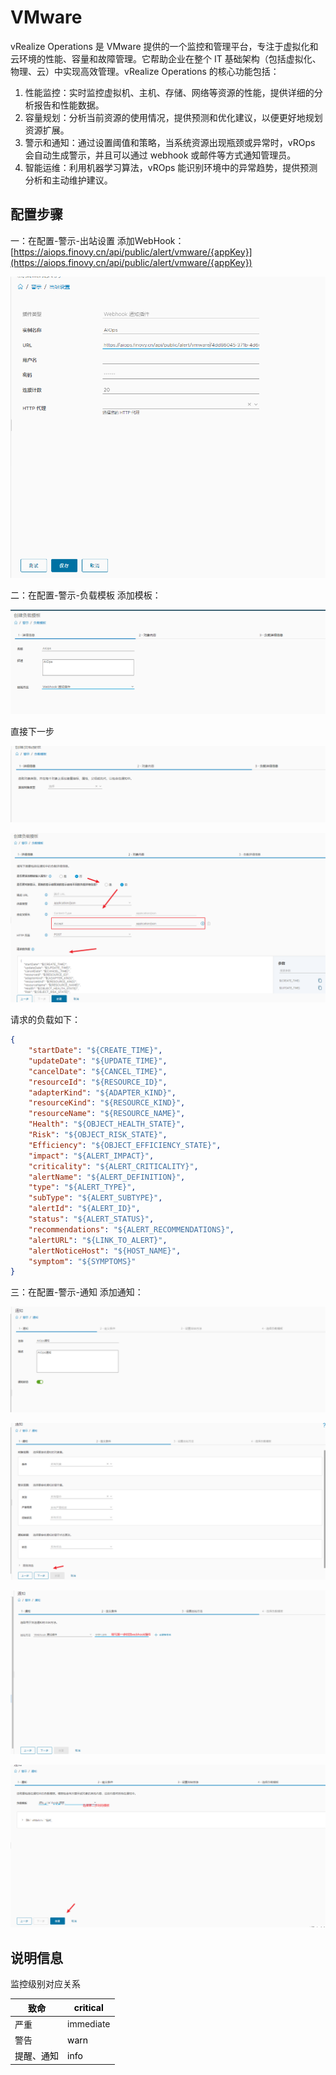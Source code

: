 # VMware
vRealize Operations 是 VMware 提供的一个监控和管理平台，专注于虚拟化和云环境的性能、容量和故障管理。它帮助企业在整个 IT 基础架构（包括虚拟化、物理、云）中实现高效管理。vRealize Operations 的核心功能包括：

1. 性能监控：实时监控虚拟机、主机、存储、网络等资源的性能，提供详细的分析报告和性能数据。
2. 容量规划：分析当前资源的使用情况，提供预测和优化建议，以便更好地规划资源扩展。
3. 警示和通知：通过设置阈值和策略，当系统资源出现瓶颈或异常时，vROps 会自动生成警示，并且可以通过 webhook 或邮件等方式通知管理员。
4. 智能运维：利用机器学习算法，vROps 能识别环境中的异常趋势，提供预测分析和主动维护建议。

## 配置步骤
一：在配置-警示-出站设置 添加WebHook：[https://aiops.finovy.cn/api/public/alert/vmware/{appKey}](https://aiops.finovy.cn/api/public/alert/vmware/{appKey})

![](../../../../../images/ae5429a25c24e1b31cdff32db4c98899.png)

二：在配置-警示-负载模板 添加模板：

![](../../../../../images/f5e4137bbd0a423d5b17941b376baf13.png)

直接下一步

![](../../../../../images/a39cdbf515d7ed19deaa1c901c496940.png)

![](../../../../../images/1b40a6f836fe9d0abf6329cf61ec4350.png)

请求的负载如下：

```json
{
    "startDate": "${CREATE_TIME}",
    "updateDate": "${UPDATE_TIME}",
    "cancelDate": "${CANCEL_TIME}",
    "resourceId": "${RESOURCE_ID}",
    "adapterKind": "${ADAPTER_KIND}",
    "resourceKind": "${RESOURCE_KIND}",
    "resourceName": "${RESOURCE_NAME}",
    "Health": "${OBJECT_HEALTH_STATE}",
    "Risk": "${OBJECT_RISK_STATE}",
    "Efficiency": "${OBJECT_EFFICIENCY_STATE}",
    "impact": "${ALERT_IMPACT}",
    "criticality": "${ALERT_CRITICALITY}",
    "alertName": "${ALERT_DEFINITION}",
    "type": "${ALERT_TYPE}",
    "subType": "${ALERT_SUBTYPE}",
    "alertId": "${ALERT_ID}",
    "status": "${ALERT_STATUS}",
    "recommendations": "${ALERT_RECOMMENDATIONS}",
    "alertURL": "${LINK_TO_ALERT}",
    "alertNoticeHost": "${HOST_NAME}",
    "symptom": "${SYMPTOMS}"
}
```

三：在配置-警示-通知 添加通知：

![](../../../../../images/f43a5714523f97002102f5cc96318807.png)

![](../../../../../images/68b14175038be4a079e052c8bef63d3b.png)

![](../../../../../images/41a4ee8af49e03eedac3cf09fe53ca43.png)

![](../../../../../images/c6c0b796708a6ec86b7947bf1eab717c.png)

## 说明信息
监控级别对应关系

| <font style="color:#000000;">致命</font> | <font style="color:#000000;">critical</font> |
| --- | --- |
| 严重 | immediate |
| 警告 | <font style="color:#000000;">warn</font> |
| <font style="color:#000000;">提醒、通知</font> | <font style="color:#000000;">info</font> |


